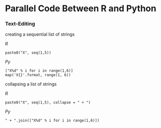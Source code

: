 # Parallel Code Between R and Python

### Text-Editing

creating a sequential list of strings

*R*
```{R}
paste0("X", seq(1,5))
```
*Py*
```{python}
["X%d" % i for i in range(1,6)]
map('X{}'.format, range(1, 6))
```

collapsing a list of strings

*R*
```{R}
paste0("X", seq(1,5), collapse = " + ")
```
*Py*
```{python}
" + ".join(["X%d" % i for i in range(1,6)])
```
